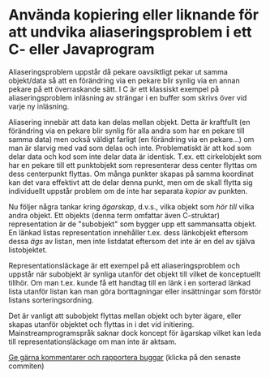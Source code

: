 # Använda kopiering eller liknande för att undvika aliaseringsproblem i ett C- eller Javaprogram

Aliaseringsproblem uppstår då pekare oavsiktligt pekar ut samma
objekt/data så att en förändring via en pekare blir synlig via en
annan pekare på ett överraskande sätt. I C är ett klassiskt
exempel på aliaseringsproblem inläsning av strängar i en buffer
som skrivs över vid varje ny inläsning.

Aliasering innebär att data kan delas mellan objekt. Detta är
kraftfullt (en förändring via en pekare blir synlig för alla andra
som har en pekare till samma data) men också väldigt farligt (en
förändring via en pekare...) om man är slarvig med vad som delas
och inte. Problematiskt är att kod som delar data och kod som
inte delar data är identisk. T.ex. ett cirkelobjekt som har en
pekare till ett punktobjekt som representerar dess center flyttas
om dess centerpunkt flyttas. Om många punkter skapas på samma
koordinat kan det vara effektivt att de delar denna punkt, men om
de skall flytta sig individuellt uppstår problem om de inte har
separata *kopior* av punkten.

Nu följer några tankar kring *ägarskap*, d.v.s., vilka objekt som
*hör till* vilka andra objekt. Ett objekts (denna term omfattar
även C-struktar) representation är de "subobjekt" som bygger upp
ett sammansatta objekt. En länkad listas representation innehåller
t.ex. dess länkobjekt eftersom dessa *ägs* av listan, men inte
listdatat eftersom det inte är en del av själva listobjektet.

Representationsläckage är ett exempel på ett aliaseringsproblem
och uppstår när subobjekt är synliga utanför det objekt till
vilket de konceptuellt tillhör. Om man t.ex. kunde få ett handtag
till en länk i en sorterad länkad lista utanför listan kan man
göra borttagningar eller insättningar som förstör listans
sorteringsordning.

Det är vanligt att subobjekt flyttas mellan objekt och byter
ägare, eller skapas utanför objektet och flyttas in i det vid
initiering. Mainstreamprogramspråk saknar dock koncept för
ägarskap vilket kan leda till representationsläckage om man inte
är aktsam.

[Ge gärna kommentarer och rapportera buggar](https://github.com/IOOPM-UU/achievements/commits/master/G15.md) (klicka på den senaste commiten)
